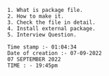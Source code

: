<!-- Table of contents in this Module -->

		1. What is package file.
		2. How to make it.
		3. Check the file in detail.
		4. Install external package.
		5. Interview Question.

		Time stamp :- 01:04:34
		Date of creation :- 07-09-2022
		07 SEPTEMBER 2022
		TIME : - 19:45pm